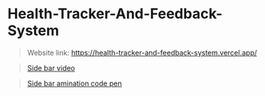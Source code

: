 # Health-Tracker-And-Feedback-System

> Website link: https://health-tracker-and-feedback-system.vercel.app/

> [Side bar video](https://dev.to/thedevdrawer/collapse-expand-sidebar-menu-using-javascript-html-css-3i5i)

> [Side bar amination code pen](https://codepen.io/DeolaJ/pen/xvjbKY)
